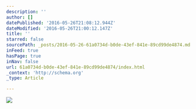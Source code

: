 ```yaml
---
description: ''
author: []
datePublished: '2016-05-26T21:08:12.944Z'
dateModified: '2016-05-26T21:00:12.147Z'
title: ''
starred: false
sourcePath: _posts/2016-05-26-61a0734d-b0de-43ef-841e-89cd99de4874.md
inFeed: true
hasPage: true
inNav: false
url: 61a0734d-b0de-43ef-841e-89cd99de4874/index.html
_context: 'http://schema.org'
_type: Article

---
```

![](https://the-grid-user-content.s3-us-west-2.amazonaws.com/e8a81338-53db-4054-a3b0-2038b2246d83.jpg)